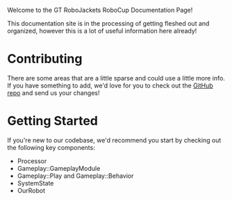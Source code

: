 
Welcome to the GT RoboJackets RoboCup Documentation Page!

This documentation site is in the processing of getting fleshed out and organized, however this is a lot of useful information here already!


# Contributing

There are some areas that are a little sparse and could use a little more info.  If you have something to add, we'd love for you to check out the [GitHub repo](https://github.com/RoboJackets/robocup-software) and send us your changes!


# Getting Started

If you're new to our codebase, we'd recommend you start by checking out the following key components:

* Processor
* Gameplay::GameplayModule
* Gameplay::Play and Gameplay::Behavior
* SystemState
* OurRobot
